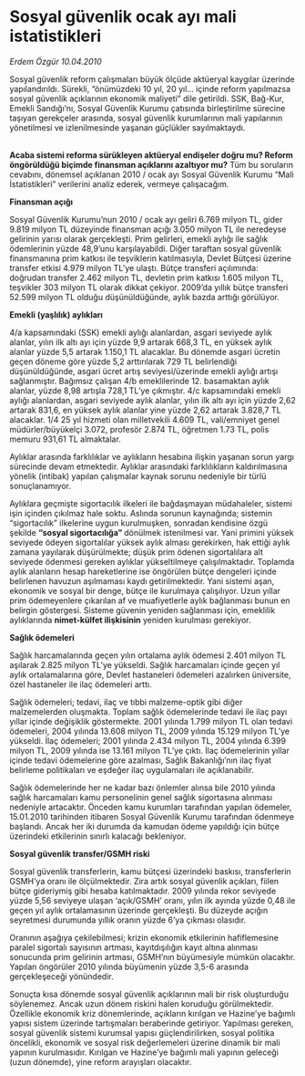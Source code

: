 # Sosyal güvenlik ocak ayı mali istatistikleri

*Erdem Özgür 10.04.2010*

<div class="yazi"><p>Sosyal güvenlik reform çalışmaları büyük ölçüde aktüeryal kaygılar üzerinde yapılandırıldı. Sürekli, “önümüzdeki 10 yıl, 20 yıl... içinde reform yapılmazsa sosyal güvenlik açıklarının ekonomik maliyeti” dile getirildi. SSK, Bağ-Kur, Emekli Sandığı’nı, Sosyal Güvenlik Kurumu çatısında birleştirilme sürecine taşıyan gerekçeler arasında, sosyal güvenlik kurumlarının mali yapılarının yönetilmesi ve izlenilmesinde yaşanan güçlükler sayılmaktaydı.</p>
<p><b><br/>Acaba sistemi reforma sürükleyen aktüeryal endişeler doğru mu? Reform öngörüldüğü biçimde finansman açıklarını azaltıyor mu?</b> Tüm bu soruların cevabını, dönemsel açıklanan 2010 / ocak ayı Sosyal Güvenlik Kurumu “Mali İstatistikleri” verilerini analiz ederek, vermeye çalışacağım. </p>
<p><b>Finansman açığı</b></p>
<p>Sosyal Güvenlik Kurumu’nun 2010 / ocak ayı geliri 6.769 milyon TL, gider 9.819 milyon TL düzeyinde finansman açığı 3.050 milyon TL ile neredeyse gelirinin yarısı olarak gerçekleşti. Prim gelirleri, emekli aylığı ile sağlık ödemlerinin yüzde 48,9’unu karşılayabildi. Diğer taraftan sosyal güvenlik finansmanına prim katkısı ile teşviklerin katılmasıyla, Devlet Bütçesi üzerine transfer etkisi 4.979 milyon TL’ye ulaştı. Bütçe transferi açılımında: doğrudan transfer 2.462 milyon TL, devletin prim katkısı 1.605 milyon TL, teşvikler 303 milyon TL olarak dikkat çekiyor. 2009’da yıllık bütçe transferi 52.599 milyon TL olduğu düşünüldüğünde, aylık bazda arttığı görülüyor.</p>
<p><b>Emekli (yaşlılık) aylıkları</b></p>
<p>4/a kapsamındaki (SSK) emekli aylığı alanlardan, asgari seviyede aylık alanlar, yılın ilk altı ayı için yüzde 9,9 artarak 668,3 TL, en yüksek aylık alanlar yüzde 5,5 artarak 1.150,1 TL alacaklar. Bu dönemde asgari ücretin geçen döneme göre yüzde 5,2 arttırılarak 729 TL belirlendiği düşünüldüğünde, asgari ücret artış seviyesi/üzerinde emekli aylığı artışı sağlanmıştır. Bağımsız çalışan 4/b emeklilerinde 12. basamaktan aylık alanlar, yüzde 8,98 artışla 728,1 TL’ye çıkmıştır. 4/c kapsamındaki emekli aylığı alanlardan, asgari seviyede aylık alanlar, yılın ilk altı ayı için yüzde 2,62 artarak 831,6, en yüksek aylık alanlar yine yüzde 2,62 artarak 3.828,7 TL alacaklar. 1/4 25 yıl hizmeti olan milletvekili 4.609 TL, vali/emniyet genel müdürler/büyükelçi 3.072, profesör 2.874 TL, öğretmen 1.73 TL, polis memuru 931,61 TL almaktalar.</p>
<p>Aylıklar arasında farklılıklar ve aylıkların hesabına ilişkin yaşanan sorun yargı sürecinde devam etmektedir. Aylıklar arasındaki farklılıkların kaldırılmasına yönelik (intibak) yapılan çalışmalar kaynak sorunu nedeniyle bir türlü sonuçlanamıyor. </p>
<p>Aylıklara geçmişte sigortacılık ilkeleri ile bağdaşmayan müdahaleler, sistemi işin içinden çıkılmaz hale soktu. Aslında sorunun kaynağında; sistemin “sigortacılık” ilkelerine uygun kurulmuşken, sonradan kendisine özgü şekilde <b>“sosyal sigortacılığa” </b>dönülmek istenilmesi var. Yani primini yüksek seviyede ödeyen sigortalılar yüksek aylık alması gerekirken, hak ettiği aylık zamana yayılarak düşürülmekte; düşük prim ödenen sigortalılara alt seviyede ödenmesi gereken aylıklar yükseltilmeye çalışılmaktadır. Toplamda aylık alanların hesap hareketlerine ise öngörülen bütçe dengeleri içinde belirlenen havuzun aşılmaması kaydı getirilmektedir. Yani sistemi aşan, ekonomik ve sosyal bir denge, bütçe ile kurulmaya çalışılıyor. Uzun yıllar prim ödemeyenlere çıkarılan af ve muafiyetlerle aylık bağlanması bunun en belirgin göstergesi. Sisteme güvenin yeniden sağlanması için, emeklilik aylıklarında <b>nimet-külfet ilişkisinin</b> yeniden kurulması gerekiyor. </p>
<p><b>Sağlık ödemeleri</b> </p>
<p>Sağlık harcamalarında geçen yılın ortalama aylık ödemesi 2.401 milyon TL aşılarak 2.825 milyon TL’ye yükseldi. Sağlık harcamaları içinde geçen yıl aylık ortalamalarına göre, Devlet hastaneleri ödemeleri azalırken üniversite, özel hastaneler ile ilaç ödemeleri arttı.</p>
<p>Sağlık ödemeleri; tedavi, ilaç ve tıbbi malzeme-optik gibi diğer malzemelerden oluşmakta. Toplam sağlık ödemelerinde tedavi ile ilaç payı yıllar içinde değişiklik göstermekte. 2001 yılında 1.799 milyon TL olan tedavi ödemeleri, 2004 yılında 13.608 milyon TL, 2009 yılında 15.129 milyon TL’ye yükseldi. İlaç ödemeleri; 2001 yılında 2.434 milyon TL, 2004 yılında 6.399 milyon TL, 2009 yılında ise 13.161 milyon TL’ye çıktı. İlaç ödemelerinin yıllar içinde tedavi ödemelerine göre azalması, Sağlık Bakanlığı’nın ilaç fiyat belirleme politikaları ve eşdeğer ilaç uygulamaları ile açıklanabilir. </p>
<p>Sağlık ödemelerinde her ne kadar bazı önlemler alınsa bile 2010 yılında sağlık harcamaları kamu personelinin genel sağlık sigortasına alınması nedeniyle artacaktır. Önceden kamu kurumları tarafından yapılan ödemeler, 15.01.2010 tarihinden itibaren Sosyal Güvenlik Kurumu tarafından ödenmeye başlandı. Ancak her iki durumda da kamudan ödeme yapıldığı için bütçe üzerindeki etkilerinin sınırlı kalacağı bekleniyor.</p>
<p><b>Sosyal güvenlik transfer/GSMH riski</b></p>
<p>Sosyal güvenlik transferlerin, kamu bütçesi üzerindeki baskısı, transferlerin GSMH’ya oranı ile ölçülmektedir. Zira artık sosyal güvenlik açıkları, fiilen bütçe gideriymiş gibi hesaba katılmaktadır. 2009 yılında rekor seviyede yüzde 5,56 seviyeye ulaşan ‘açık/GSMH’ oranı, yılın ilk ayında yüzde 0,48 ile geçen yıl aylık ortalamasının üzerinde gerçekleşti. Bu düzeyde açığın seyretmesi durumunda yıllık oranın yüzde 6’ya çıkması olasıdır. </p>
<p>Oranının aşağıya çekilebilmesi; krizin ekonomik etkilerinin hafiflemesine paralel sigortalı sayısının artması, kayıtdışılığın kayıt altına alınması sonucunda prim gelirinin artması, GSMH’nın büyümesiyle mümkün olacaktır. Yapılan öngörüler 2010 yılında büyümenin yüzde 3,5-6 arasında gerçekleşeceği yönündedir. </p>
<p>Sonuçta kısa dönemde sosyal güvenlik açıklarının mali bir risk oluşturduğu söylenemez. Ancak uzun dönem riskini halen koruduğu görülmektedir. Özellikle ekonomik kriz dönemlerinde, açıkların kırılgan ve Hazine’ye bağımlı yapısı sistem üzerinde tartışmaları beraberinde getiriyor. Yapılması gereken, sosyal güvenlik sistemi kurumsal yapısı güçlendirilirken, sosyal politika öncelikli, ekonomik ve sosyal risk değerlemeleri üzerine dinamik bir mali yapının kurulmasıdır. Kırılgan ve Hazine’ye bağımlı mali yapının geleceği (uzun dönemde), yine reform arayışları olacaktır.</p>
</div>
